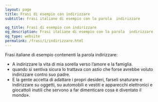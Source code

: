 ```yaml
---
layout: page
title: Frasi di esempio con indirizzare 
subtitle: Frasi italiane di esempio con la parola  indirizzare

og_title: Frasi di esempio con indirizzare 
og_description: Frasi italiane di esempio con la parola  indirizzare
og_type: website
permalink: /frasi/i/indirizzare.html
---
```


Frasi italiane di esempio contenenti la parola indirizzare:


- A indirizzare la vita di mia sorella verso l’amore e la famiglia.
- quando si sentiva sicura lo trattava con astio che forse avrebbe voluto indirizzare contro suo padre.
- E la gente accetta di adattare i propri desideri, farseli snaturare e indirizzare su oggetti, su automobili e vestiti e apparecchi elettronici e giocattoli inutili che servono a far dimenticare cosa è diventato il mondo».
